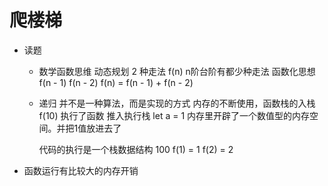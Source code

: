 # 爬楼梯
- 读题
    - 数学函数思维  动态规划
    2 种走法
    f(n) n阶台阶有都少种走法 函数化思想
        f(n - 1) 
        f(n - 2)
    f(n) = f(n - 1) + f(n - 2)
    - 递归
        并不是一种算法，而是实现的方式
        内存的不断使用，函数栈的入栈
        f(10) 执行了函数 推入执行栈
        let a = 1 内存里开辟了一个数值型的内存空间。并把1值放进去了

        代码的执行是一个栈数据结构
        100 f(1) = 1 f(2) = 2

- 函数运行有比较大的内存开销